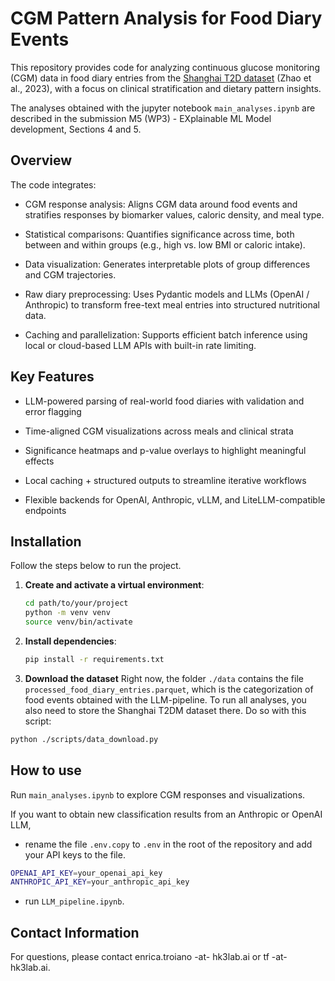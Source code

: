 # CGM Pattern Analysis for Food Diary Events
This repository provides code for analyzing continuous glucose monitoring (CGM) data in food diary entries from the [Shanghai T2D dataset](https://figshare.com/articles/dataset/Diabetes_Datasets-ShanghaiT1DM_and_ShanghaiT2DM/20444397?file=38259264) (Zhao et al., 2023), with a focus on clinical stratification and dietary pattern insights.

The analyses obtained with the jupyter notebook `main_analyses.ipynb` are described in the submission M5 (WP3) - EXplainable ML Model development, Sections 4 and 5.

## Overview
The code integrates:

- CGM response analysis: Aligns CGM data around food events and stratifies responses by biomarker values, caloric density, and meal type.

- Statistical comparisons: Quantifies significance across time, both between and within groups (e.g., high vs. low BMI or caloric intake).

- Data visualization: Generates interpretable plots of group differences and CGM trajectories.

- Raw diary preprocessing: Uses Pydantic models and LLMs (OpenAI / Anthropic) to transform free-text meal entries into structured nutritional data.

- Caching and parallelization: Supports efficient batch inference using local or cloud-based LLM APIs with built-in rate limiting.

## Key Features

- LLM-powered parsing of real-world food diaries with validation and error flagging

- Time-aligned CGM visualizations across meals and clinical strata

- Significance heatmaps and p-value overlays to highlight meaningful effects

- Local caching + structured outputs to streamline iterative workflows

- Flexible backends for OpenAI, Anthropic, vLLM, and LiteLLM-compatible endpoints



## Installation

Follow the steps below to run the project.

1. **Create and activate a virtual environment**:
   ```bash
   cd path/to/your/project
   python -m venv venv
   source venv/bin/activate
   ```

2. **Install dependencies**:
   ```bash
   pip install -r requirements.txt
   ```

3. **Download the dataset**
Right now, the folder `./data` contains the file `processed_food_diary_entries.parquet`, which is the categorization of food events obtained with the LLM-pipeline. To run all analyses, you also need to store the Shanghai T2DM dataset there. Do so with this script:

```bash
python ./scripts/data_download.py
```


## How to use
 
Run `main_analyses.ipynb` to explore CGM responses and visualizations. 

If you want to obtain new classification results from an Anthropic or OpenAI LLM,

- rename the file `.env.copy` to `.env` in the root of the repository and add your API keys to the file.  

```bash
OPENAI_API_KEY=your_openai_api_key
ANTHROPIC_API_KEY=your_anthropic_api_key
```

- run `LLM_pipeline.ipynb`.


## Contact Information

For questions, please contact enrica.troiano -at- hk3lab.ai or tf -at- hk3lab.ai.
